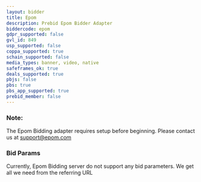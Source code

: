 ```yaml
---
layout: bidder
title: Epom
description: Prebid Epom Bidder Adapter
biddercode: epom
gdpr_supported: false
gvl_id: 849
usp_supported: false
coppa_supported: true
schain_supported: false
media_types: banner, video, native
safeframes_ok: true
deals_supported: true
pbjs: false
pbs: true
pbs_app_supported: true
prebid_member: false
---
```


### Note:

The Epom Bidding adapter requires setup before beginning. Please contact us at support@epom.com

### Bid Params

Currently, Epom Bidding server do not support any bid parameters. We get all we need from the referring URL
